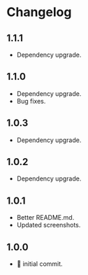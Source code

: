 # Changelog

## 1.1.1

-   Dependency upgrade.

## 1.1.0

-   Dependency upgrade.
-   Bug fixes.

## 1.0.3

-   Dependency upgrade.

## 1.0.2

-   Dependency upgrade.

## 1.0.1

-   Better README.md.
-   Updated screenshots.

## 1.0.0

-   :tada: initial commit.
